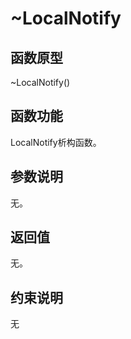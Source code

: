 # \~LocalNotify 

## 函数原型<a name="zh-cn_topic_0000001936258914_section20820205131311"></a>

\~LocalNotify\(\)

## 函数功能<a name="zh-cn_topic_0000001936258914_section082005114134"></a>

LocalNotify析构函数。

## 参数说明<a name="zh-cn_topic_0000001936258914_section1682010510138"></a>

无。

## 返回值<a name="zh-cn_topic_0000001936258914_section9820175119131"></a>

无。

## 约束说明<a name="zh-cn_topic_0000001936258914_section8821951191311"></a>

无

